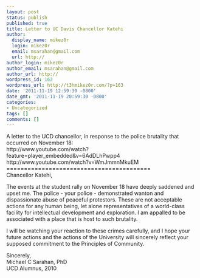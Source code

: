 ```yaml
---
layout: post
status: publish
published: true
title: Letter to UC Davis Chancellor Katehi
author:
  display_name: mikez0r
  login: mikez0r
  email: msarahan@gmail.com
  url: http://
author_login: mikez0r
author_email: msarahan@gmail.com
author_url: http://
wordpress_id: 163
wordpress_url: http://t3hmikez0r.com/?p=163
date: '2011-11-19 12:59:30 -0800'
date_gmt: '2011-11-19 20:59:30 -0800'
categories:
- Uncategorized
tags: []
comments: []
---
```

<p>A letter to the UCD chancellor, in response to the police brutality that occurred on November 18:<br />
http://www.youtube.com/watch?feature=player_embedded&v=6AdDLhPwpp4<br />
http://www.youtube.com/watch?v=WmJmmnMkuEM<br />
=========================================<br />
Chancellor Katehi,</p>
<p>The events at the student rally on November 18 have deeply saddened and upset me.  The police - your police - demonstrated wanton and dispassionate abuse of peaceful protestors.  These are not acceptable actions for any human being, let alone representatives of a world-class facility for intellectual development and exploration.  I am appalled to be associated with a place that is host to such brutality.</p>
<p>I will be watching your reaction to these crimes carefully, and I hope your future actions and the actions of the University will sincerely reflect your supposed commitment to the Principles of Community.</p>
<p>Sincerely,<br />
Michael C Sarahan, PhD<br />
UCD Alumnus, 2010</p>
